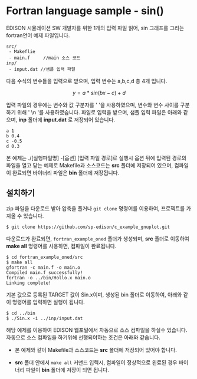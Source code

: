 
# Fortran language sample - sin()

EDISON 시뮬레이션 SW 개발자를 위한 1개의 입력 파일 읽어, sin 그래프를 그리는 fortran언어 예제 파일입니다.

```
src/
 - Makeflie
 - main.f     //main 소스 코드
inp/
 - input.dat //샘플 입력 파일
```


다음 수식의 변수들을 입력으로 받으며, 입력 변수는 a,b,c,d 총 4개 입니다.

$$
y = a * sin(bx-c)+d
$$


입력 파일의 경우에는 변수와 값 구분자를 ' '을 사용하였으며, 변수와 변수 사이를 구분하기 위해 ' \n '를 사용하였습니다. 파일로 입력을 받으며, 샘플 입력 파일은 아래와 같으며, **inp** 폴더에 **input.dat** 로 저장되어 있습니다.

```
a 1
b 0.4
c -0.5
d 0.3
```


본 예제는 ./[실행파일명] -[옵션] [입력 파일 경로]로 실행시 옵션 뒤에 입력된 경로의 파일을 열고 닫는 예제로 Makefile과 소스코드는 **src** 폴더에 저장되어 있으며, 컴파일이 완료되면 바이너리 파일은 **bin** 폴더에 저장됩니다.

## 설치하기

zip 파일을 다운로드 받아 압축을 풀거나 ```git clone``` 명령어를 이용하여, 프로젝트를 가져올 수 있습니다.

```
$ git clone https://github.com/sp-edison/c_example_gnuplot.git
```

다운로드가 완료되면, ```fortran_example_oned``` 폴더가 생성되며, **src** 폴더로 이동하여 **make all** 명령어를 사용하면, 컴파일이 완료됩니다.

```
$ cd fortran_example_oned/src
$ make all
gfortran -c main.f -o main.o
Compiled main.f successfully!
fortran -o ../bin/Hollo.x main.o
Linking complete!
```

기본 값으로 등록된 TARGET 값이 Sin.x이며, 생성된 bin 폴더로 이동하여, 아래와 같이 명령어를 입력하면 실행이 됩니다.

```
$ cd ../bin
$ ./Sin.x -i ../inp/input.dat
```


해당 예제를 이용하여 EDISON 웹포털에서 자동으로 소스 컴파일을 하실수 있습니다. 자동으로 소스 컴파일을 하기위해 선행되야하는 조건은 아래와 같습니다.

- 본 예제와 같이 Makefile과 소스코드는 **src** 폴더에 저장되어 있어야 합니다.

- **src** 폴더 안에서 ```make all``` 커맨드 입력시, 컴파일이 정상적으로 왼료된 경우 바이너리 파일이 **bin** 폴더에 저장이 되면 됩니다.
